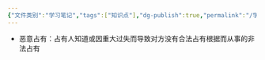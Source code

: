 ```yaml
---
{"文件类别":"学习笔记","tags":["知识点"],"dg-publish":true,"permalink":"/学习笔记studyup/知识点cheese/恶意占有/","dgPassFrontmatter":true,"created":"2024-10-11T13:59:19.767+08:00","updated":"2024-10-16T10:55:11.024+08:00"}
---
```


- 恶意占有：占有人知道或因重大过失而导致对方没有合法占有根据而从事的非法占有